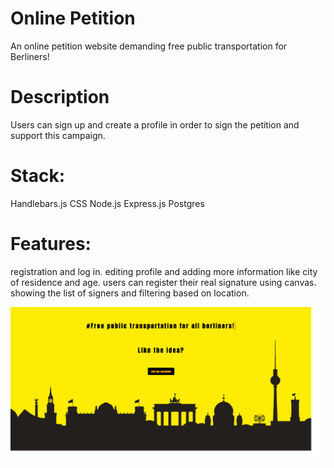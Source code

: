 # Online Petition
An online petition website demanding free public transportation for Berliners!

# Description
Users can sign up and create a profile in order to sign the petition and support this campaign. 

# Stack:
Handlebars.js
CSS
Node.js
Express.js
Postgres

# Features:
registration and log in.
editing profile and adding more information like city of residence and age.
users can register their real signature using canvas. 
showing the list of signers and filtering based on location.

![main page](https://github.com/Majidsp/petition/blob/majid/petition-1.png)
